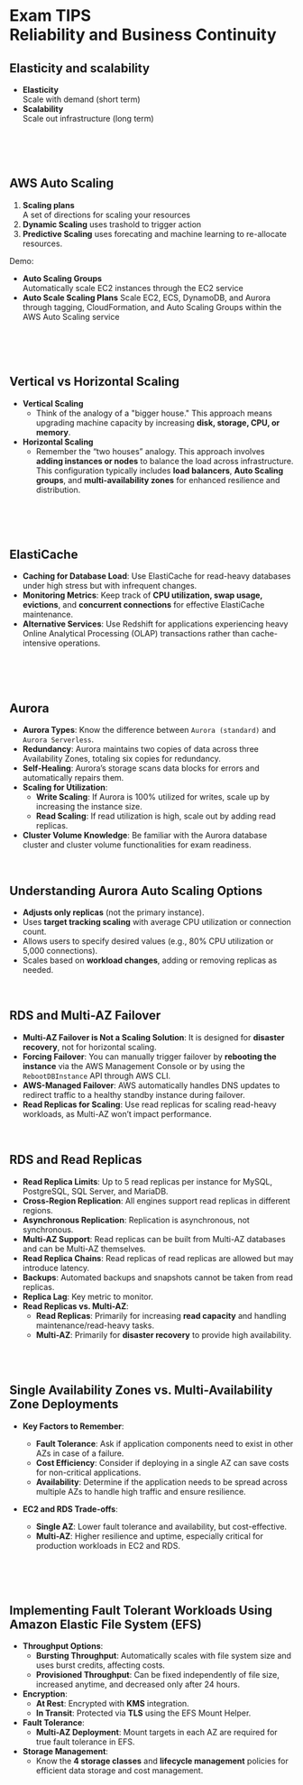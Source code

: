 # Exam TIPS<br>Reliability and Business Continuity

## Elasticity and scalability
- **Elasticity**<br>Scale with demand (short term)
- **Scalability**<br>Scale out infrastructure (long term)

<br><br><br>

## AWS Auto Scaling
1. **Scaling plans**<br>A set of directions for scaling your resources
2. **Dynamic Scaling** uses trashold to trigger action
3. **Predictive Scaling** uses forecating and machine learning to re-allocate resources.

Demo:
- **Auto Scaling Groups**<br>Automatically scale EC2 instances through the EC2 service
- **Auto Scale Scaling Plans** Scale EC2, ECS, DynamoDB, and Aurora through tagging, CloudFormation, and Auto Scaling Groups within the AWS Auto Scaling service

<br><br><br>

## Vertical vs Horizontal Scaling
- **Vertical Scaling**
  - Think of the analogy of a "bigger house." This approach means upgrading machine capacity by increasing **disk, storage, CPU, or memory**.
- **Horizontal Scaling**
  - Remember the “two houses” analogy. This approach involves **adding instances or nodes** to balance the load across infrastructure. This configuration typically includes **load balancers**, **Auto Scaling groups**, and **multi-availability zones** for enhanced resilience and distribution.

<br><br><br>

## ElastiCache
 - **Caching for Database Load**: Use ElastiCache for read-heavy databases under high stress but with infrequent changes.
 - **Monitoring Metrics**: Keep track of **CPU utilization, swap usage, evictions**, and **concurrent connections** for effective ElastiCache maintenance.
 - **Alternative Services**: Use Redshift for applications experiencing heavy Online Analytical Processing (OLAP) transactions rather than cache-intensive operations.


<br><br><br>

## Aurora
 - **Aurora Types**: Know the difference between `Aurora (standard)` and `Aurora Serverless`.
 - **Redundancy**: Aurora maintains two copies of data across three Availability Zones, totaling six copies for redundancy.
 - **Self-Healing**: Aurora’s storage scans data blocks for errors and automatically repairs them.
 - **Scaling for Utilization**:
    - **Write Scaling**: If Aurora is 100% utilized for writes, scale up by increasing the instance size.
    - **Read Scaling**: If read utilization is high, scale out by adding read replicas.
 - **Cluster Volume Knowledge**: Be familiar with the Aurora database cluster and cluster volume functionalities for exam readiness.


<br>

## Understanding Aurora Auto Scaling Options
 - **Adjusts only replicas** (not the primary instance).
 - Uses **target tracking scaling** with average CPU utilization or connection count.
 - Allows users to specify desired values (e.g., 80% CPU utilization or 5,000 connections).
 - Scales based on **workload changes**, adding or removing replicas as needed.

<br>

## RDS and Multi-AZ Failover
- **Multi-AZ Failover is Not a Scaling Solution**: It is designed for **disaster recovery**, not for horizontal scaling.
- **Forcing Failover**: You can manually trigger failover by **rebooting the instance** via the AWS Management Console or by using the `RebootDBInstance` API through AWS CLI.
- **AWS-Managed Failover**: AWS automatically handles DNS updates to redirect traffic to a healthy standby instance during failover.
- **Read Replicas for Scaling**: Use read replicas for scaling read-heavy workloads, as Multi-AZ won’t impact performance.

<br>

## RDS and Read Replicas
- **Read Replica Limits**: Up to 5 read replicas per instance for MySQL, PostgreSQL, SQL Server, and MariaDB.
- **Cross-Region Replication**: All engines support read replicas in different regions.
- **Asynchronous Replication**: Replication is asynchronous, not synchronous.
- **Multi-AZ Support**: Read replicas can be built from Multi-AZ databases and can be Multi-AZ themselves.
- **Read Replica Chains**: Read replicas of read replicas are allowed but may introduce latency.
- **Backups**: Automated backups and snapshots cannot be taken from read replicas.
- **Replica Lag**: Key metric to monitor.
- **Read Replicas vs. Multi-AZ**:
  - **Read Replicas**: Primarily for increasing **read capacity** and handling maintenance/read-heavy tasks.
  - **Multi-AZ**: Primarily for **disaster recovery** to provide high availability.

<br><br>

## Single Availability Zones vs. Multi-Availability Zone Deployments

- **Key Factors to Remember**:
  - **Fault Tolerance**: Ask if application components need to exist in other AZs in case of a failure.
  - **Cost Efficiency**: Consider if deploying in a single AZ can save costs for non-critical applications.
  - **Availability**: Determine if the application needs to be spread across multiple AZs to handle high traffic and ensure resilience.

- **EC2 and RDS Trade-offs**:
  - **Single AZ**: Lower fault tolerance and availability, but cost-effective.
  - **Multi-AZ**: Higher resilience and uptime, especially critical for production workloads in EC2 and RDS.

<br><br><br>

## Implementing Fault Tolerant Workloads Using Amazon Elastic File System (EFS)

- **Throughput Options**:
  - **Bursting Throughput**: Automatically scales with file system size and uses burst credits, affecting costs.
  - **Provisioned Throughput**: Can be fixed independently of file size, increased anytime, and decreased only after 24 hours.
- **Encryption**:
  - **At Rest**: Encrypted with **KMS** integration.
  - **In Transit**: Protected via **TLS** using the EFS Mount Helper.
- **Fault Tolerance**:
  - **Multi-AZ Deployment**: Mount targets in each AZ are required for true fault tolerance in EFS.
- **Storage Management**:
  - Know the **4 storage classes** and **lifecycle management** policies for efficient data storage and cost management.

<br><br><br>

##